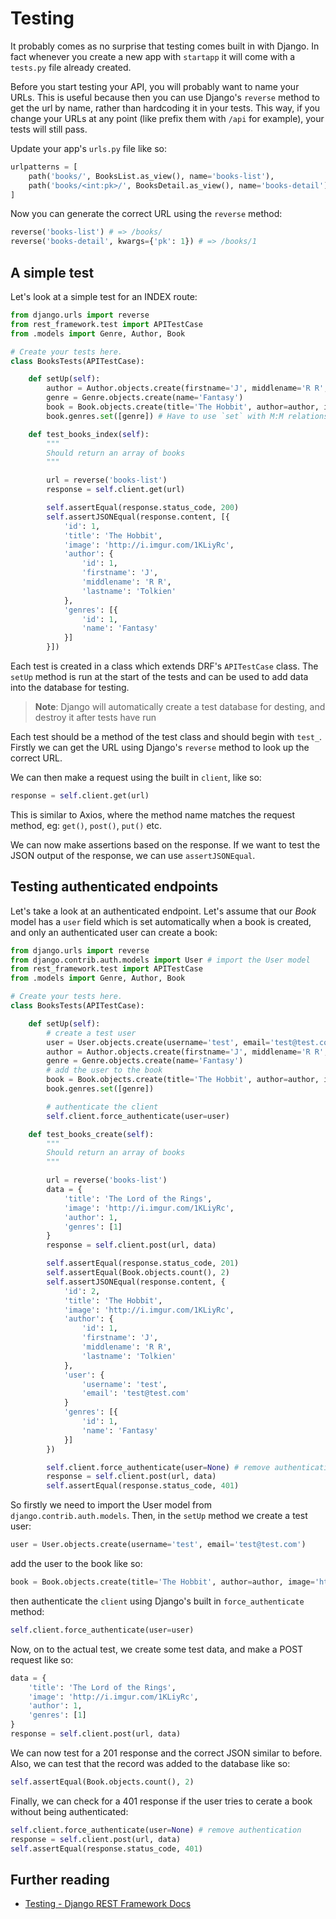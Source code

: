 # Testing

It probably comes as no surprise that testing comes built in with Django. In fact whenever you create a new app with `startapp` it will come with a `tests.py` file already created.

Before you start testing your API, you will probably want to name your URLs. This is useful because then you can use Django's `reverse` method to get the url by name, rather than hardcoding it in your tests. This way, if you change your URLs at any point (like prefix them with `/api` for example), your tests will still pass.

Update your app's `urls.py` file like so:

```py
urlpatterns = [
    path('books/', BooksList.as_view(), name='books-list'),
    path('books/<int:pk>/', BooksDetail.as_view(), name='books-detail'),
]
```

Now you can generate the correct URL using the `reverse` method:

```py
reverse('books-list') # => /books/
reverse('books-detail', kwargs={'pk': 1}) # => /books/1
```

## A simple test

Let's look at a simple test for an INDEX route:

```py
from django.urls import reverse
from rest_framework.test import APITestCase
from .models import Genre, Author, Book

# Create your tests here.
class BooksTests(APITestCase):

    def setUp(self):
        author = Author.objects.create(firstname='J', middlename='R R', lastname='Tolkien')
        genre = Genre.objects.create(name='Fantasy')
        book = Book.objects.create(title='The Hobbit', author=author, image='http://i.imgur.com/1KLiyRc')
        book.genres.set([genre]) # Have to use `set` with M:M relationships

    def test_books_index(self):
        """
        Should return an array of books
        """

        url = reverse('books-list')
        response = self.client.get(url)

        self.assertEqual(response.status_code, 200)
        self.assertJSONEqual(response.content, [{
            'id': 1,
            'title': 'The Hobbit',
            'image': 'http://i.imgur.com/1KLiyRc',
            'author': {
                'id': 1,
                'firstname': 'J',
                'middlename': 'R R',
                'lastname': 'Tolkien'
            },
            'genres': [{
                'id': 1,
                'name': 'Fantasy'
            }]
        }])
```

Each test is created in a class which extends DRF's `APITestCase` class. The `setUp` method is run at the start of the tests and can be used to add data into the database for testing.

> **Note**: Django will automatically create a test database for desting, and destroy it after tests have run

Each test should be a method of the test class and should begin with `test_`. Firstly we can get the URL using Django's `reverse` method to look up the correct URL.

We can then make a request using the built in `client`, like so:

```py
response = self.client.get(url)
```

This is similar to Axios, where the method name matches the request method, eg: `get()`, `post()`, `put()` etc.

We can now make assertions based on the response. If we want to test the JSON output of the response, we can use `assertJSONEqual`.


## Testing authenticated endpoints

Let's take a look at an authenticated endpoint. Let's assume that our _Book_ model has a `user` field which is set automatically when a book is created, and  only an authenticated user can create a book:

```py
from django.urls import reverse
from django.contrib.auth.models import User # import the User model
from rest_framework.test import APITestCase
from .models import Genre, Author, Book

# Create your tests here.
class BooksTests(APITestCase):

    def setUp(self):
        # create a test user
        user = User.objects.create(username='test', email='test@test.com')
        author = Author.objects.create(firstname='J', middlename='R R', lastname='Tolkien')
        genre = Genre.objects.create(name='Fantasy')
        # add the user to the book
        book = Book.objects.create(title='The Hobbit', author=author, image='http://i.imgur.com/1KLiyRc', user=user)
        book.genres.set([genre])

        # authenticate the client
        self.client.force_authenticate(user=user)

    def test_books_create(self):
        """
        Should return an array of books
        """

        url = reverse('books-list')
        data = {
            'title': 'The Lord of the Rings',
            'image': 'http://i.imgur.com/1KLiyRc',
            'author': 1,
            'genres': [1]
        }
        response = self.client.post(url, data)

        self.assertEqual(response.status_code, 201)
        self.assertEqual(Book.objects.count(), 2)
        self.assertJSONEqual(response.content, {
            'id': 2,
            'title': 'The Hobbit',
            'image': 'http://i.imgur.com/1KLiyRc',
            'author': {
                'id': 1,
                'firstname': 'J',
                'middlename': 'R R',
                'lastname': 'Tolkien'
            },
            'user': {
                'username': 'test',
                'email': 'test@test.com'
            }
            'genres': [{
                'id': 1,
                'name': 'Fantasy'
            }]
        })

        self.client.force_authenticate(user=None) # remove authentication
        response = self.client.post(url, data)
        self.assertEqual(response.status_code, 401)

```

So firstly we need to import the User model from `django.contrib.auth.models`. Then, in the `setUp` method we create a test user:

```py
user = User.objects.create(username='test', email='test@test.com')
```

add the user to the book like so:

```py
book = Book.objects.create(title='The Hobbit', author=author, image='http://i.imgur.com/1KLiyRc', user=user)
```

then authenticate the `client` using Django's built in `force_authenticate` method:

```py
self.client.force_authenticate(user=user)
```

Now, on to the actual test, we create some test data, and make a POST request like so:

```py
data = {
    'title': 'The Lord of the Rings',
    'image': 'http://i.imgur.com/1KLiyRc',
    'author': 1,
    'genres': [1]
}
response = self.client.post(url, data)
```

We can now test for a 201 response and the correct JSON similar to before. Also, we can test that the record was added to the database like so:

```py
self.assertEqual(Book.objects.count(), 2)
```

Finally, we can check for a 401 response if the user tries to cerate a book without being authenticated:

```py
self.client.force_authenticate(user=None) # remove authentication
response = self.client.post(url, data)
self.assertEqual(response.status_code, 401)
```

## Further reading

- [Testing - Django REST Framework Docs](https://www.django-rest-framework.org/api-guide/testing/)
